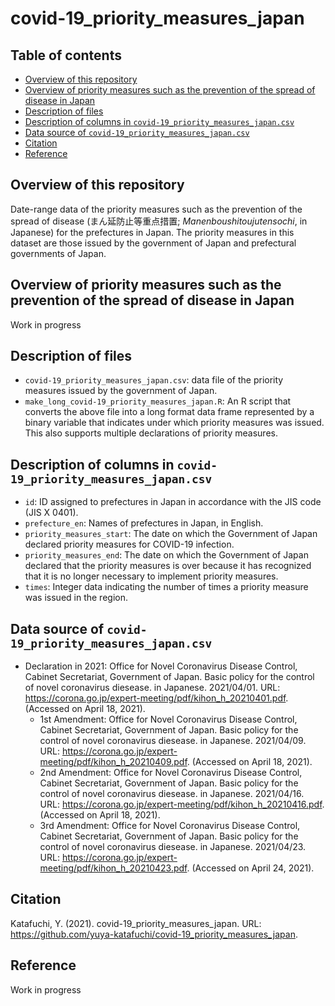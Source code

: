 # covid-19_priority_measures_japan

## Table of contents
* [Overview of this repository](#overview-of-this-repository)
* [Overview of priority measures such as the prevention of the spread of disease in Japan](#overview-of-priority-measures-such-as-the-prevention-of-the-spread-of-disease-in-japan)
* [Description of files](#description-of-files)
* [Description of columns in `covid-19_priority_measures_japan.csv`](#description-of-columns-in-covid-19_priority_measures_japancsv)
* [Data source of `covid-19_priority_measures_japan.csv`](#data-source-of-covid-19_priority_measures_japancsv)
* [Citation](#citation)
* [Reference](#reference)


## Overview of this repository
Date-range data of the priority measures such as the prevention of the spread of disease (まん延防止等重点措置; _Manenboushitoujutensochi_, in Japanese) for the prefectures in Japan. The priority measures in this dataset are those issued by the government of Japan and prefectural governments of Japan.

## Overview of priority measures such as the prevention of the spread of disease in Japan
Work in progress

## Description of files
* `covid-19_priority_measures_japan.csv`: data file of the priority measures issued by the government of Japan.
* `make_long_covid-19_priority_measures_japan.R`: An R script that converts the above file into a long format data frame represented by a binary variable that indicates under which priority measures was issued. This also supports multiple declarations of priority measures.


## Description of columns in `covid-19_priority_measures_japan.csv`
* `id`: ID assigned to prefectures in Japan in accordance with the JIS code (JIS X 0401).
* `prefecture_en`: Names of prefectures in Japan, in English.
* `priority_measures_start`: The date on which the Government of Japan declared priority measures for COVID-19 infection.
* `priority_measures_end`: The date on which the Government of Japan declared that the priority measures is over because it has recognized that it is no longer necessary to implement priority measures.
* `times`: Integer data indicating the number of times a priority measure was issued in the region.


## Data source of `covid-19_priority_measures_japan.csv`
* Declaration in 2021: Office for Novel Coronavirus Disease Control, Cabinet Secretariat, Government of Japan. Basic policy for the control of novel coronavirus diesease. in Japanese. 2021/04/01. URL: https://corona.go.jp/expert-meeting/pdf/kihon_h_20210401.pdf. (Accessed on April 18, 2021).
  * 1st Amendment: Office for Novel Coronavirus Disease Control, Cabinet Secretariat, Government of Japan. Basic policy for the control of novel coronavirus diesease. in Japanese. 2021/04/09. URL: https://corona.go.jp/expert-meeting/pdf/kihon_h_20210409.pdf. (Accessed on April 18, 2021).
  * 2nd Amendment: Office for Novel Coronavirus Disease Control, Cabinet Secretariat, Government of Japan. Basic policy for the control of novel coronavirus diesease. in Japanese. 2021/04/16. URL: https://corona.go.jp/expert-meeting/pdf/kihon_h_20210416.pdf. (Accessed on April 18, 2021).
  * 3rd Amendment: Office for Novel Coronavirus Disease Control, Cabinet Secretariat, Government of Japan. Basic policy for the control of novel coronavirus diesease. in Japanese. 2021/04/23. URL: https://corona.go.jp/expert-meeting/pdf/kihon_h_20210423.pdf. (Accessed on April 24, 2021).


## Citation
Katafuchi, Y. (2021). covid-19_priority_measures_japan. URL: https://github.com/yuya-katafuchi/covid-19_priority_measures_japan.


## Reference
Work in progress